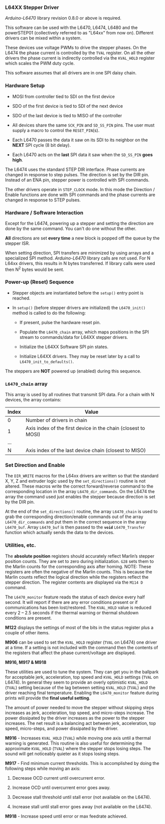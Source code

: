 ### L64XX Stepper Driver

*Arduino-L6470* library revision 0.8.0 or above is required.

This software can be used with the L6470, L6474, L6480 and the powerSTEP01 (collectively referred to as "L64xx" from now on). Different drivers can be mixed within a system.

These devices use voltage PWMs to drive the stepper phases. On the L6474 the phase current is controlled by the `TVAL` register. On all the other drivers the phase current is indirectly controlled via the `KVAL_HOLD` register which scales the PWM duty cycle.

This software assumes that all drivers are in one SPI daisy chain.

### Hardware Setup

- MOSI from controller tied to SDI on the first device

- SDO of the first device is tied to SDI of the next device

- SDO of the last device is tied to MISO of the controller

- All devices share the same `SCK_PIN` and `SD_SS_PIN` pins. The user must supply a macro to control the `RESET_PIN`(s).

- Each L6470 passes the data it saw on its SDI to its neighbor on the **NEXT** SPI cycle (8 bit delay).

- Each L6470 acts on the **last** SPI data it saw when the `SD_SS_PIN` **goes high**.

The L6474 uses the standard STEP DIR interface. Phase currents are changed in response to step pulses. The direction is set by the DIR pin. Instead of an ENA pin, stepper power is controlled with SPI commands.

The other drivers operate in `STEP_CLOCK` mode. In this mode the Direction / Enable functions are done with SPI commands and the phase currents are changed in response to STEP pulses.

### Hardware / Software Interaction

Except for the L6474, powering up a stepper and setting the direction are done by the same command. You can't do one without the other.

**All** directions are set **every time** a new block is popped off the queue by the stepper ISR.

When setting direction, SPI transfers are minimized by using arrays and a specialized SPI method. *Arduino-L6470* library calls are not used. For N L64xx drivers, this results in N bytes transferred. If library calls were used then N<sup>2</sup> bytes would be sent.

### Power-up (Reset) Sequence

- Stepper objects are instantiated before the `setup()` entry point is reached.

- In `setup()` (before stepper drivers are initialized) the `L6470_init()` method is called to do the following:

  - If present, pulse the hardware reset pin.

  - Populate the `L6470_chain` array, which maps positions in the SPI stream to commands/data for L64XX stepper drivers.

  - Initialize the L64XX Software SPI pin states.

  - Initialize L64XX drivers. They may be reset later by a call to `L6470_init_to_defaults()`.

The steppers are **NOT** powered up (enabled) during this sequence.

### `L6470_chain` array

This array is used by all routines that transmit SPI data. For a chain with N devices, the array contains:

Index|Value
-----|-----
0|Number of drivers in chain
1|Axis index of the first device in the chain (closest to MOSI)
...|
N|Axis index of the last device chain (closest to MISO)

### Set Direction and Enable

The `DIR_WRITE` macros for the L64xx drivers are written so that the standard X, Y, Z and extruder logic used by the `set_directions()` routine is not altered. These macros write the correct forward/reverse command to the corresponding location in the array `L6470_dir_commands`. On the L6474 the array the command used just enables the stepper because direction is set by the DIR pin.

At the end of the `set_directions()` routine, the array `L6470_chain` is used to grab the corresponding direction/enable commands out of the array `L6470_dir_commands` and put them in the correct sequence in the array `L6470_buf`. Array `L6470_buf` is then passed to the **`void`** `L6470_Transfer` function which actually sends the data to the devices.

### Utilities, etc.

The **absolute position** registers should accurately reflect Marlin’s stepper position counts. They are set to zero during initialization. `G28` sets them to the Marlin counts for the corresponding axis after homing. NOTE: These registers are often the negative of the Marlin counts. This is because the Marlin counts reflect the logical direction while the registers reflect the stepper direction. The register contents are displayed via the `M114 D` command.

The `L6470_monitor` feature reads the status of each device every half second. It will report if there are any error conditions present or if communications has been lost/restored. The `KVAL_HOLD` value is reduced every 2 – 2.5 seconds if the thermal warning or thermal shutdown conditions are present.

**M122** displays the settings of most of the bits in the status register plus a couple of other items.

**M906** can be used to set the `KVAL_HOLD` register (`TVAL` on L6474) one driver at a time. If a setting is not included with the command then the contents of the registers that affect the phase current/voltage are displayed.

**M916, M917 & M918**

These utilities are used to tune the system. They can get you in the ballpark for acceptable jerk, acceleration, top speed and `KVAL_HOLD` settings (`TVAL` on L6474). In general they seem to provide an overly optimistic `KVAL_HOLD` (`TVAL`) setting because of the lag between setting `KVAL_HOLD` (`TVAL`) and the driver reaching final temperature. Enabling the `L6470_monitor` feature during prints will provide the **final useful setting**.

The amount of power needed to move the stepper without skipping steps increases as jerk, acceleration, top speed, and micro-steps increase. The power dissipated by the driver increases as the power to the stepper increases. The net result is a balancing act between jerk, acceleration, top speed, micro-steps, and power dissipated by the driver.

**M916** - Increases `KVAL_HOLD` (`TVAL`) while moving one axis until a thermal warning is generated. This routine is also useful for determining the approximate `KVAL_HOLD` (`TVAL`) where the stepper stops losing steps. The sound will get noticeably quieter as it stops losing steps.

**M917** - Find minimum current thresholds. This is accomplished by doing the following steps while moving an axis:

1. Decrease OCD current until overcurrent error.

2. Increase OCD until overcurrent error goes away.

3. Decrease stall threshold until stall error (not available on the L6474).

4. Increase stall until stall error goes away (not available on the L6474).

**M918** - Increase speed until error or max feedrate achieved.
